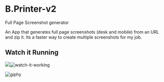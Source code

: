 # B.Printer-v2
Full Page Screenshot generator


An App that generates full page screenshots (desk and mobile) from an URL and zip it.
Its a faster way to create multiple screenshots for my job.


## Watch it Running

![](name-of-giphy.gif)![watch-it-working](https://user-images.githubusercontent.com/75899235/140619579-749a7603-ec6c-4f8d-a87d-c3afc46b3ae2.gif)


![giphy](https://user-images.githubusercontent.com/75899235/140678285-0285b12f-8a06-4fd3-9652-a1f58860336f.gif)

